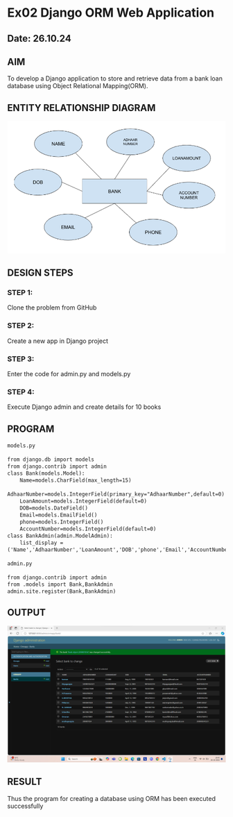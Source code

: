 # Ex02 Django ORM Web Application
## Date: 26.10.24

## AIM
To develop a Django application to store and retrieve data from a bank loan database using Object Relational Mapping(ORM).

## ENTITY RELATIONSHIP DIAGRAM


![alt text](<EXP DIAG2.png>)
## DESIGN STEPS
 
### STEP 1:
Clone the problem from GitHub

### STEP 2:
Create a new app in Django project

### STEP 3:
Enter the code for admin.py and models.py

### STEP 4:
Execute Django admin and create details for 10 books

## PROGRAM
```
models.py

from django.db import models
from django.contrib import admin
class Bank(models.Model):
    Name=models.CharField(max_length=15)
    AdhaarNumber=models.IntegerField(primary_key="AdhaarNumber",default=0)
    LoanAmount=models.IntegerField(default=0)
    DOB=models.DateField()
    Email=models.EmailField()
    phone=models.IntegerField()
    AccountNumber=models.IntegerField(default=0)
class BankAdmin(admin.ModelAdmin):
	list_display = ('Name','AdhaarNumber','LoanAmount','DOB','phone','Email','AccountNumber')

admin.py

from django.contrib import admin
from .models import Bank,BankAdmin
admin.site.register(Bank,BankAdmin)

```



## OUTPUT
![alt text](<Screenshot 2024-10-26 204548.png>)




## RESULT
Thus the program for creating a database using ORM has been executed successfully
